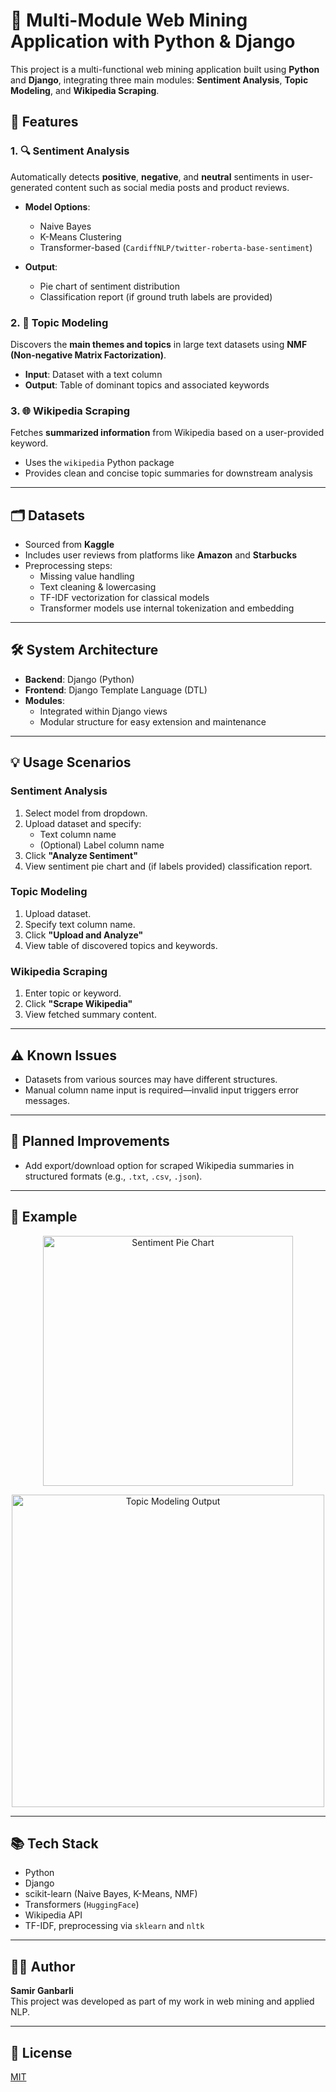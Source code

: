# 🧠 Multi-Module Web Mining Application with Python & Django

This project is a multi-functional web mining application built using **Python** and **Django**, integrating three main modules: **Sentiment Analysis**, **Topic Modeling**, and **Wikipedia Scraping**.

## 🚀 Features

### 1. 🔍 Sentiment Analysis
Automatically detects **positive**, **negative**, and **neutral** sentiments in user-generated content such as social media posts and product reviews.

- **Model Options**:
  - Naive Bayes
  - K-Means Clustering
  - Transformer-based (`CardiffNLP/twitter-roberta-base-sentiment`)

- **Output**:
  - Pie chart of sentiment distribution
  - Classification report (if ground truth labels are provided)

### 2. 🧾 Topic Modeling
Discovers the **main themes and topics** in large text datasets using **NMF (Non-negative Matrix Factorization)**.

- **Input**: Dataset with a text column
- **Output**: Table of dominant topics and associated keywords

### 3. 🌐 Wikipedia Scraping
Fetches **summarized information** from Wikipedia based on a user-provided keyword.

- Uses the `wikipedia` Python package
- Provides clean and concise topic summaries for downstream analysis

---

## 🗂 Datasets

- Sourced from **Kaggle**
- Includes user reviews from platforms like **Amazon** and **Starbucks**
- Preprocessing steps:
  - Missing value handling
  - Text cleaning & lowercasing
  - TF-IDF vectorization for classical models
  - Transformer models use internal tokenization and embedding

---

## 🛠️ System Architecture

- **Backend**: Django (Python)
- **Frontend**: Django Template Language (DTL)
- **Modules**:
  - Integrated within Django views
  - Modular structure for easy extension and maintenance

---

## 💡 Usage Scenarios

### Sentiment Analysis
1. Select model from dropdown.
2. Upload dataset and specify:
   - Text column name
   - (Optional) Label column name
3. Click **"Analyze Sentiment"**
4. View sentiment pie chart and (if labels provided) classification report.

### Topic Modeling
1. Upload dataset.
2. Specify text column name.
3. Click **"Upload and Analyze"**
4. View table of discovered topics and keywords.

### Wikipedia Scraping
1. Enter topic or keyword.
2. Click **"Scrape Wikipedia"**
3. View fetched summary content.

---

## ⚠️ Known Issues

- Datasets from various sources may have different structures.
- Manual column name input is required—invalid input triggers error messages.

---

## 📌 Planned Improvements

- Add export/download option for scraped Wikipedia summaries in structured formats (e.g., `.txt`, `.csv`, `.json`).

---

## 🧪 Example

<p align="center">
  <img src="docs/sentiment_example.png" alt="Sentiment Pie Chart" width="400"/>
</p>

<p align="center">
  <img src="docs/topic_table_example.png" alt="Topic Modeling Output" width="500"/>
</p>

---

## 📚 Tech Stack

- Python
- Django
- scikit-learn (Naive Bayes, K-Means, NMF)
- Transformers (`HuggingFace`)
- Wikipedia API
- TF-IDF, preprocessing via `sklearn` and `nltk`

---

## 👨‍💻 Author

**Samir Ganbarli**  
This project was developed as part of my work in web mining and applied NLP.

---

## 📄 License

[MIT](LICENSE)


